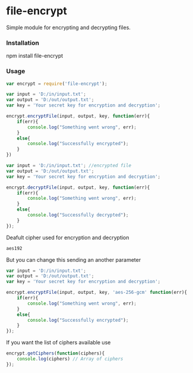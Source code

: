 # file-encrypt
Simple module for encrypting and decrypting files.

### Installation
npm install file-encrypt

### Usage
```javascript
var encrypt = require('file-encrypt');
```
```javascript
var input = 'D:/in/input.txt';
var output = 'D:/out/output.txt';
var key = 'Your secret key for encryption and decryption';

encrypt.encryptFile(input, output, key, function(err){
	if(err){
		console.log("Something went wrong", err);
	}
	else{
		console.log("Successfully encrypted");
	}
})
```

```javascript
var input = 'D:/in/input.txt'; //encrypted file
var output = 'D:/out/output.txt';
var key = 'Your secret key for encryption and decryption';

encrypt.decryptFile(input, output, key, function(err){
	if(err){
		console.log("Something went wrong", err);
	}
	else{
		console.log("Successfully decrypted");
	}
});
```
Deafult cipher used for encryption and decryption
```javascript
aes192
````
But you can change this sending an another parameter 
```javascript
var input = 'D:/in/input.txt';
var output = 'D:/out/output.txt';
var key = 'Your secret key for encryption and decryption';

encrypt.encryptFile(input, output, key, 'aes-256-gcm' function(err){
	if(err){
		console.log("Something went wrong", err);
	}
	else{
		console.log("Successfully encrypted");
	}
});
```
If you want the list of ciphers available use
````javascript
encrypt.getCiphers(function(ciphers){
	console.log(ciphers) // Array of ciphers
});
````
